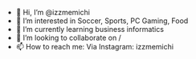 - 👋 Hi, I’m @izzmemichi
- 👀 I’m interested in Soccer, Sports, PC Gaming, Food
- 🌱 I’m currently learning business informatics
- 💞️ I’m looking to collaborate on /
- 📫 How to reach me: Via Instagram: izzmemichi

<!---
izzmemichi/izzmemichi is a ✨ special ✨ repository because its `README.md` (this file) appears on your GitHub profile.
You can click the Preview link to take a look at your changes.
--->
